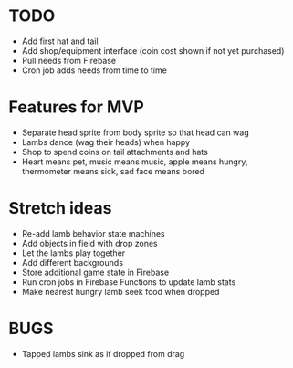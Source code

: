 # TODO

- Add first hat and tail
- Add shop/equipment interface (coin cost shown if not yet purchased)
- Pull needs from Firebase
- Cron job adds needs from time to time

# Features for MVP

- Separate head sprite from body sprite so that head can wag
- Lambs dance (wag their heads) when happy
- Shop to spend coins on tail attachments and hats
- Heart means pet, music means music, apple means hungry, thermometer means sick, sad face means bored

# Stretch ideas

- Re-add lamb behavior state machines
- Add objects in field with drop zones
- Let the lambs play together
- Add different backgrounds
- Store additional game state in Firebase
- Run cron jobs in Firebase Functions to update lamb stats
- Make nearest hungry lamb seek food when dropped

# BUGS
- Tapped lambs sink as if dropped from drag